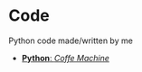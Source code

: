 # Code
Python code made/written by me

* [**Python**: _Coffe Machine_](https://github.com/Iwceyu/Code/tree/main/CoffeeMachine)

